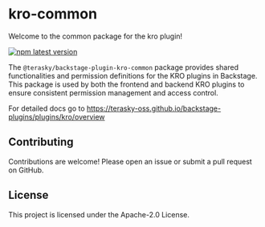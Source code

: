 # kro-common

Welcome to the common package for the kro plugin!

[![npm latest version](https://img.shields.io/npm/v/@terasky/backstage-plugin-kro-common/latest.svg)](https://www.npmjs.com/package/@terasky/backstage-plugin-kro-common)

The `@terasky/backstage-plugin-kro-common` package provides shared functionalities and permission definitions for the KRO plugins in Backstage. This package is used by both the frontend and backend KRO plugins to ensure consistent permission management and access control.

For detailed docs go to https://terasky-oss.github.io/backstage-plugins/plugins/kro/overview

## Contributing
Contributions are welcome! Please open an issue or submit a pull request on GitHub.

## License
This project is licensed under the Apache-2.0 License.